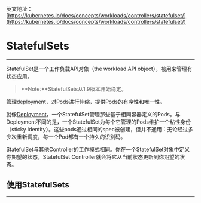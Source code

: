 英文地址：[https://kubernetes.io/docs/concepts/workloads/controllers/statefulset/](https://kubernetes.io/docs/concepts/workloads/controllers/statefulset/)

# StatefulSets

---

StatefulSet是一个工作负载API对象（the workload API object），被用来管理有状态应用。

> **Note:**StatefulSets从1.9版本开始稳定。

管理deployment，对Pods进行伸缩，提供Pods的有序性和唯一性。

就像[Deployment](https://kubernetes.io/docs/concepts/workloads/controllers/deployment/)，一个StatefulSet管理那些基于相同容器定义的Pods。与Deployment不同的是，一个StatefulSet为每个它管理的Pods维护一个粘性身份（sticky identity）。这些pods通过相同的spec被创建，但并不通用：无论经过多少次重新调度，每一个Pod都有一个持久的识别码。

StatefulSet与其他Controller的工作模式相同。你在一个StatefulSet对象中定义你期望的状态，StatefulSet Controller就会将它从当前状态更新到你期望的状态。 

## 使用StatefulSets

---






